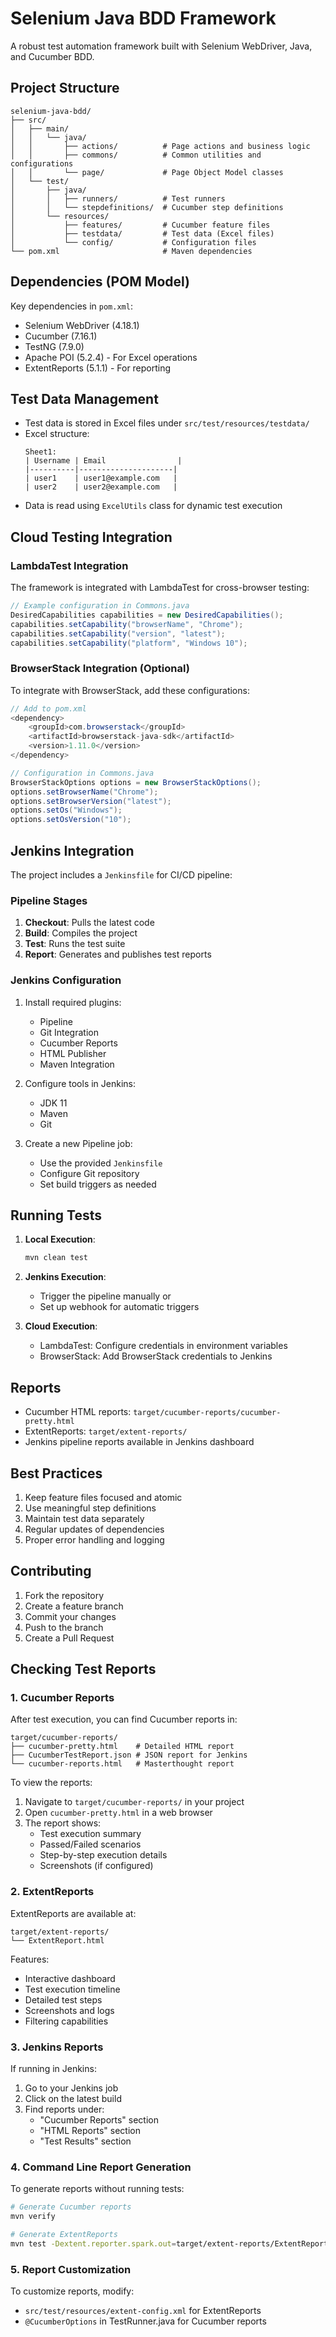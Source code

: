 # Selenium Java BDD Framework

A robust test automation framework built with Selenium WebDriver, Java, and Cucumber BDD.

## Project Structure
```
selenium-java-bdd/
├── src/
│   ├── main/
│   │   └── java/
│   │       ├── actions/          # Page actions and business logic
│   │       ├── commons/          # Common utilities and configurations
│   │       └── page/             # Page Object Model classes
│   └── test/
│       ├── java/
│       │   ├── runners/          # Test runners
│       │   └── stepdefinitions/  # Cucumber step definitions
│       └── resources/
│           ├── features/         # Cucumber feature files
│           ├── testdata/         # Test data (Excel files)
│           └── config/           # Configuration files
└── pom.xml                       # Maven dependencies
```

## Dependencies (POM Model)
Key dependencies in `pom.xml`:
- Selenium WebDriver (4.18.1)
- Cucumber (7.16.1)
- TestNG (7.9.0)
- Apache POI (5.2.4) - For Excel operations
- ExtentReports (5.1.1) - For reporting

## Test Data Management
- Test data is stored in Excel files under `src/test/resources/testdata/`
- Excel structure:
  ```
  Sheet1:
  | Username | Email                |
  |----------|---------------------|
  | user1    | user1@example.com   |
  | user2    | user2@example.com   |
  ```
- Data is read using `ExcelUtils` class for dynamic test execution

## Cloud Testing Integration

### LambdaTest Integration
The framework is integrated with LambdaTest for cross-browser testing:
```java
// Example configuration in Commons.java
DesiredCapabilities capabilities = new DesiredCapabilities();
capabilities.setCapability("browserName", "Chrome");
capabilities.setCapability("version", "latest");
capabilities.setCapability("platform", "Windows 10");
```

### BrowserStack Integration (Optional)
To integrate with BrowserStack, add these configurations:
```java
// Add to pom.xml
<dependency>
    <groupId>com.browserstack</groupId>
    <artifactId>browserstack-java-sdk</artifactId>
    <version>1.11.0</version>
</dependency>

// Configuration in Commons.java
BrowserStackOptions options = new BrowserStackOptions();
options.setBrowserName("Chrome");
options.setBrowserVersion("latest");
options.setOs("Windows");
options.setOsVersion("10");
```

## Jenkins Integration
The project includes a `Jenkinsfile` for CI/CD pipeline:

### Pipeline Stages
1. **Checkout**: Pulls the latest code
2. **Build**: Compiles the project
3. **Test**: Runs the test suite
4. **Report**: Generates and publishes test reports

### Jenkins Configuration
1. Install required plugins:
   - Pipeline
   - Git Integration
   - Cucumber Reports
   - HTML Publisher
   - Maven Integration

2. Configure tools in Jenkins:
   - JDK 11
   - Maven
   - Git

3. Create a new Pipeline job:
   - Use the provided `Jenkinsfile`
   - Configure Git repository
   - Set build triggers as needed

## Running Tests
1. **Local Execution**:
   ```bash
   mvn clean test
   ```

2. **Jenkins Execution**:
   - Trigger the pipeline manually or
   - Set up webhook for automatic triggers

3. **Cloud Execution**:
   - LambdaTest: Configure credentials in environment variables
   - BrowserStack: Add BrowserStack credentials to Jenkins

## Reports
- Cucumber HTML reports: `target/cucumber-reports/cucumber-pretty.html`
- ExtentReports: `target/extent-reports/`
- Jenkins pipeline reports available in Jenkins dashboard

## Best Practices
1. Keep feature files focused and atomic
2. Use meaningful step definitions
3. Maintain test data separately
4. Regular updates of dependencies
5. Proper error handling and logging

## Contributing
1. Fork the repository
2. Create a feature branch
3. Commit your changes
4. Push to the branch
5. Create a Pull Request

## Checking Test Reports

### 1. Cucumber Reports
After test execution, you can find Cucumber reports in:
```
target/cucumber-reports/
├── cucumber-pretty.html    # Detailed HTML report
├── CucumberTestReport.json # JSON report for Jenkins
└── cucumber-reports.html   # Masterthought report
```

To view the reports:
1. Navigate to `target/cucumber-reports/` in your project
2. Open `cucumber-pretty.html` in a web browser
3. The report shows:
   - Test execution summary
   - Passed/Failed scenarios
   - Step-by-step execution details
   - Screenshots (if configured)

### 2. ExtentReports
ExtentReports are available at:
```
target/extent-reports/
└── ExtentReport.html
```

Features:
- Interactive dashboard
- Test execution timeline
- Detailed test steps
- Screenshots and logs
- Filtering capabilities

### 3. Jenkins Reports
If running in Jenkins:
1. Go to your Jenkins job
2. Click on the latest build
3. Find reports under:
   - "Cucumber Reports" section
   - "HTML Reports" section
   - "Test Results" section

### 4. Command Line Report Generation
To generate reports without running tests:
```bash
# Generate Cucumber reports
mvn verify

# Generate ExtentReports
mvn test -Dextent.reporter.spark.out=target/extent-reports/ExtentReport.html
```

### 5. Report Customization
To customize reports, modify:
- `src/test/resources/extent-config.xml` for ExtentReports
- `@CucumberOptions` in TestRunner.java for Cucumber reports 